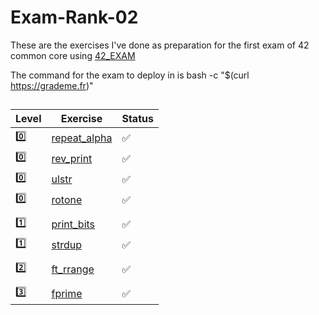 # Exam-Rank-02
These are the exercises I've done as preparation for the first exam  of 42 common core using [42_EXAM](https://github.com/jcluzet/42_EXAM)

The command for the exam to deploy in is bash -c "$(curl https://grademe.fr)"

## 

| Level| Exercise | Status |
| --- | --- | --- |
| 0️⃣ | [repeat_alpha](https://github.com/PaLucena/Exam-Rank-02/tree/main/lvl0/repeat_alpha) | ✅ |
| 0️⃣ | [rev_print](https://github.com/PaLucena/Exam-Rank-02/tree/main/lvl0/rev_print) | ✅ |
| 0️⃣ | [ulstr](https://github.com/PaLucena/Exam-Rank-02/tree/main/lvl0/ulstr) | ✅ |
| 0️⃣ | [rotone](https://github.com/PaLucena/Exam-Rank-02/tree/main/lvl0/rotone) | ✅ |
||
| 1️⃣ | [print_bits](https://github.com/PaLucena/Exam-Rank-02/tree/main/lvl1/print_bits) | ✅ |
| 1️⃣ | [strdup](https://github.com/PaLucena/Exam-Rank-02/tree/main/lvl1/strdup) | ✅ |
||
| 2️⃣ | [ft_rrange](https://github.com/PaLucena/Exam-Rank-02/tree/main/lvl3/fprime) | ✅ |
||
| 3️⃣ | [fprime](https://github.com/PaLucena/Exam-Rank-02/tree/main/lvl3/fprime) | ✅ |
